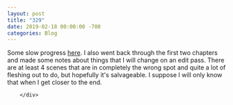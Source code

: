 ```yaml
---
layout: post
title: "329"
date: 2019-02-18 00:00:00 -700
categories: Blog
---
```


<div class="blog-content">
				<div class="paragraph">Some slow progress <a href="../story-007---unfinished.html" target="_blank">here</a>. I also went back through the first two chapters and made some notes about things that I will change on an edit pass. There are at least 4 scenes that are in completely the wrong spot and quite a lot of fleshing out to do, but hopefully it's salvageable. I suppose I will only know that when I get closer to the end.&nbsp;</div>

		</div>
        